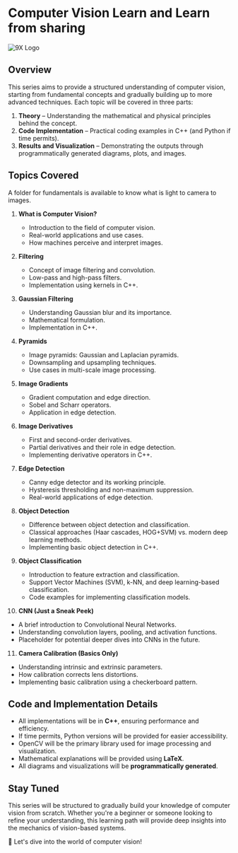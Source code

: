 # Computer Vision Learn and Learn from sharing

![9X Logo](9xLogo.webp)
## Overview
This series aims to provide a structured understanding of computer vision, starting from fundamental concepts and gradually building up to more advanced techniques. Each topic will be covered in three parts:

1. **Theory** – Understanding the mathematical and physical principles behind the concept.
2. **Code Implementation** – Practical coding examples in C++ (and Python if time permits).
3. **Results and Visualization** – Demonstrating the outputs through programmatically generated diagrams, plots, and images.

## Topics Covered
A folder for fundamentals is available to know what is light to camera to images.

1. **What is Computer Vision?**
   - Introduction to the field of computer vision.
   - Real-world applications and use cases.
   - How machines perceive and interpret images.

2. **Filtering**
   - Concept of image filtering and convolution.
   - Low-pass and high-pass filters.
   - Implementation using kernels in C++.

3. **Gaussian Filtering**
   - Understanding Gaussian blur and its importance.
   - Mathematical formulation.
   - Implementation in C++.

4. **Pyramids**
   - Image pyramids: Gaussian and Laplacian pyramids.
   - Downsampling and upsampling techniques.
   - Use cases in multi-scale image processing.

5. **Image Gradients**
   - Gradient computation and edge direction.
   - Sobel and Scharr operators.
   - Application in edge detection.

6. **Image Derivatives**
   - First and second-order derivatives.
   - Partial derivatives and their role in edge detection.
   - Implementing derivative operators in C++.

7. **Edge Detection**
   - Canny edge detector and its working principle.
   - Hysteresis thresholding and non-maximum suppression.
   - Real-world applications of edge detection.

8. **Object Detection**
   - Difference between object detection and classification.
   - Classical approaches (Haar cascades, HOG+SVM) vs. modern deep learning methods.
   - Implementing basic object detection in C++.

9. **Object Classification**
   - Introduction to feature extraction and classification.
   - Support Vector Machines (SVM), k-NN, and deep learning-based classification.
   - Code examples for implementing classification models.

10. **CNN (Just a Sneak Peek)**
   - A brief introduction to Convolutional Neural Networks.
   - Understanding convolution layers, pooling, and activation functions.
   - Placeholder for potential deeper dives into CNNs in the future.

11. **Camera Calibration (Basics Only)**
   - Understanding intrinsic and extrinsic parameters.
   - How calibration corrects lens distortions.
   - Implementing basic calibration using a checkerboard pattern.

## Code and Implementation Details
- All implementations will be in **C++**, ensuring performance and efficiency.
- If time permits, Python versions will be provided for easier accessibility.
- OpenCV will be the primary library used for image processing and visualization.
- Mathematical explanations will be provided using **LaTeX**.
- All diagrams and visualizations will be **programmatically generated**.

## Stay Tuned
This series will be structured to gradually build your knowledge of computer vision from scratch. Whether you're a beginner or someone looking to refine your understanding, this learning path will provide deep insights into the mechanics of vision-based systems.

🚀 Let's dive into the world of computer vision!

